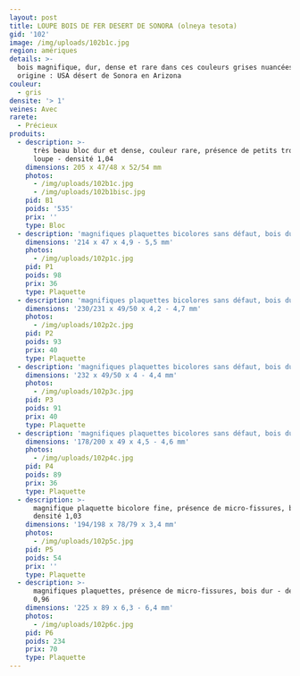 ```yaml
---
layout: post
title: LOUPE BOIS DE FER DESERT DE SONORA (olneya tesota)
gid: '102'
image: /img/uploads/102b1c.jpg
region: amériques
details: >-
  bois magnifique, dur, dense et rare dans ces couleurs grises nuancées -
  origine : USA désert de Sonora en Arizona
couleur:
  - gris
densite: '> 1'
veines: Avec
rarete:
  - Précieux
produits:
  - description: >-
      très beau bloc dur et dense, couleur rare, présence de petits trous de
      loupe - densité 1,04
    dimensions: 205 x 47/48 x 52/54 mm
    photos:
      - /img/uploads/102b1c.jpg
      - /img/uploads/102b1bisc.jpg
    pid: B1
    poids: '535'
    prix: ''
    type: Bloc
  - description: 'magnifiques plaquettes bicolores sans défaut, bois dur - densité 0,94'
    dimensions: '214 x 47 x 4,9 - 5,5 mm'
    photos:
      - /img/uploads/102p1c.jpg
    pid: P1
    poids: 98
    prix: 36
    type: Plaquette
  - description: 'magnifiques plaquettes bicolores sans défaut, bois dur - densité 0,92'
    dimensions: '230/231 x 49/50 x 4,2 - 4,7 mm'
    photos:
      - /img/uploads/102p2c.jpg
    pid: P2
    poids: 93
    prix: 40
    type: Plaquette
  - description: 'magnifiques plaquettes bicolores sans défaut, bois dur - densité 0,94'
    dimensions: '232 x 49/50 x 4 - 4,4 mm'
    photos:
      - /img/uploads/102p3c.jpg
    pid: P3
    poids: 91
    prix: 40
    type: Plaquette
  - description: 'magnifiques plaquettes bicolores sans défaut, bois dur - densité 0,99'
    dimensions: '178/200 x 49 x 4,5 - 4,6 mm'
    photos:
      - /img/uploads/102p4c.jpg
    pid: P4
    poids: 89
    prix: 36
    type: Plaquette
  - description: >-
      magnifique plaquette bicolore fine, présence de micro-fissures, bois dur -
      densité 1,03
    dimensions: '194/198 x 78/79 x 3,4 mm'
    photos:
      - /img/uploads/102p5c.jpg
    pid: P5
    poids: 54
    prix: ''
    type: Plaquette
  - description: >-
      magnifiques plaquettes, présence de micro-fissures, bois dur - densité
      0,96
    dimensions: '225 x 89 x 6,3 - 6,4 mm'
    photos:
      - /img/uploads/102p6c.jpg
    pid: P6
    poids: 234
    prix: 70
    type: Plaquette
---
```

